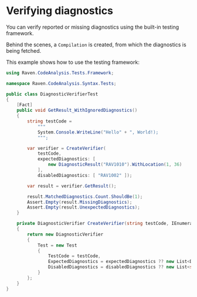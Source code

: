 # Verifying diagnostics

You can verify reported or missing diagnostics using the built-in testing framework.

Behind the scenes, a `Compilation` is created, from which the diagnostics is being fetched.

This example shows how to use the testing framework:

```csharp
using Raven.CodeAnalysis.Tests.Framework;

namespace Raven.CodeAnalysis.Syntax.Tests;

public class DiagnosticVerifierTest
{
    [Fact]
    public void GetResult_WithIgnoredDiagnostics()
    {
        string testCode =
            """
            System.Console.WriteLine("Hello" + ", World!);
            """;

        var verifier = CreateVerifier(
            testCode,
            expectedDiagnostics: [
                new DiagnosticResult("RAV1010").WithLocation(1, 36)
            ],
            disabledDiagnostics: [ "RAV1002" ]);

        var result = verifier.GetResult();

        result.MatchedDiagnostics.Count.ShouldBe(1);
        Assert.Empty(result.MissingDiagnostics);
        Assert.Empty(result.UnexpectedDiagnostics);
    }

    private DiagnosticVerifier CreateVerifier(string testCode, IEnumerable<DiagnosticResult>? expectedDiagnostics = null, IEnumerable<string>? disabledDiagnostics = null)
    {
        return new DiagnosticVerifier
        {
            Test = new Test
            {
                TestCode = testCode,
                ExpectedDiagnostics = expectedDiagnostics ?? new List<DiagnosticResult>(),
                DisabledDiagnostics = disabledDiagnostics ?? new List<string>()
            }
        };
    }
}
```